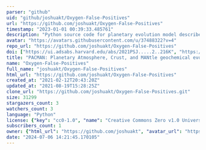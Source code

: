 ```yaml
---
parser: "github"
uid: "github/joshuakt/Oxygen-False-Positives"
url: "https://github.com/joshuakt/Oxygen-False-Positives"
timestamp: "2023-01-01 00:39:33.485761"
description: "Python source code for planetary evolution model described in Krissansen-Totton et al. (2021; AGU Advances)"
avatar: "https://avatars.githubusercontent.com/u/37488322?v=4"
repo_url: "https://github.com/joshuakt/Oxygen-False-Positives"
doi: ["https://ui.adsabs.harvard.edu/abs/2021PSJ.....2..216K", "https://ui.adsabs.harvard.edu/abs/2022ApJ...933..115K", "https://ui.adsabs.harvard.edu/abs/2022ascl.soft12013K/abstract"]
title: "PACMAN: Planetary Atmosphere, Crust, and MANtle geochemical evolution"
name: "Oxygen-False-Positives"
full_name: "joshuakt/Oxygen-False-Positives"
html_url: "https://github.com/joshuakt/Oxygen-False-Positives"
created_at: "2021-02-12T20:43:20Z"
updated_at: "2021-08-19T15:28:25Z"
clone_url: "https://github.com/joshuakt/Oxygen-False-Positives.git"
size: 31299
stargazers_count: 3
watchers_count: 3
language: "Python"
license: {"key": "cc0-1.0", "name": "Creative Commons Zero v1.0 Universal", "spdx_id": "CC0-1.0", "url": "https://api.github.com/licenses/cc0-1.0", "node_id": "MDc6TGljZW5zZTY="}
subscribers_count: 1
owner: {"html_url": "https://github.com/joshuakt", "avatar_url": "https://avatars.githubusercontent.com/u/37488322?v=4", "login": "joshuakt", "type": "User"}
date: "2024-07-06 14:21:45.170105"
---
```

